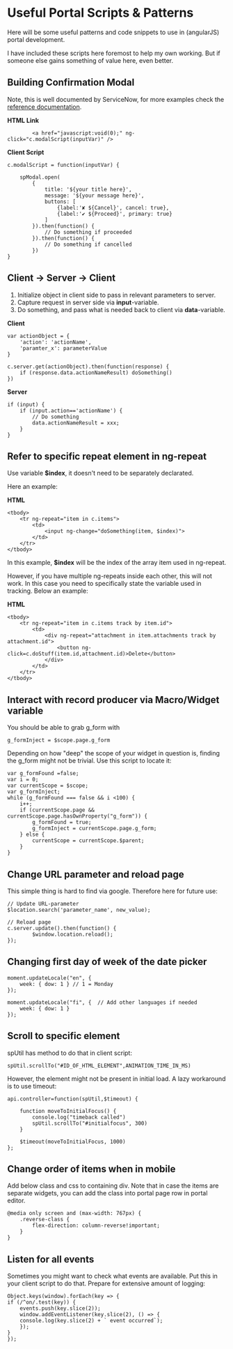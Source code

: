 # Useful Portal Scripts & Patterns

Here will be some useful patterns and code snippets to use in (angularJS) portal development.

I have included these scripts here foremost to help my own working. But if someone else gains something of value here, even better.

## Building Confirmation Modal
Note, this is well documented by ServiceNow, for more examples check the [reference documentation](https://developer.servicenow.com/dev.do#!/reference/api/sandiego/client/SPModal-API?navFilter=spmodal).

**HTML Link**

            <a href="javascript:void(0);" ng-click="c.modalScript(inputVar)" />

**Client Script**

    c.modalScript = function(inputVar) {

		spModal.open(
			{
				title: '${your title here}',
				message: '${your message here}',
				buttons: [
					{label:'✘ ${Cancel}', cancel: true},
					{label:'✔ ${Proceed}', primary: true}
				]
			}).then(function() {
                // Do something if proceeded
			}).then(function() {
                // Do something if cancelled
            })
	}

## Client -> Server -> Client

1. Initialize object in client side to pass in relevant parameters to server.
2. Capture request in server side via **input**-variable.
3. Do something, and pass what is needed back to client via **data**-variable.

**Client**

    var actionObject = {
        'action': 'actionName',
        'paramter_x': parameterValue
    }

    c.server.get(actionObject).then(function(response) {
        if (response.data.actionNameResult) doSomething()
    })

**Server**

    if (input) { 
		if (input.action=='actionName') {
			// Do something
            data.actionNameResult = xxx;
		}
	} 


## Refer to specific repeat element in ng-repeat

Use variable **$index**, it doesn't need to be separately declarated.

Here an example:

**HTML**
    
    <tbody>
        <tr ng-repeat="item in c.items">
            <td>
                <input ng-change="doSomething(item, $index)">
            </td>
        </tr>
    </tbody>

In this example, **$index** will be the index of the array item used in ng-repeat. 

However, if you have multiple ng-repeats inside each other, this will not work. In this case you need to specifically state the variable used in tracking. Below an example:

**HTML**
    
    <tbody>
        <tr ng-repeat="item in c.items track by item.id">
            <td>
                <div ng-repeat="attachment in item.attachments track by attachment.id">
                    <button ng-click=c.doStuff(item.id,attachment.id)>Delete</button>
                </div>
            </td>
        </tr>
    </tbody>

## Interact with record producer via Macro/Widget variable

You should be able to grab g_form with 
    
    g_formInject = $scope.page.g_form

Depending on how "deep" the scope of your widget in question is, finding the g_form might not be trivial. Use this script to locate it:
 
	var g_formFound =false;
	var i = 0;
	var currentScope = $scope;
	var g_formInject;
	while (g_formFound === false && i <100) {
		i++;
		if (currentScope.page && currentScope.page.hasOwnProperty("g_form")) {
			g_formFound = true;
			g_formInject = currentScope.page.g_form;
		} else {
			currentScope = currentScope.$parent;
		}
	}
	
## Change URL parameter and reload page

This simple thing is hard to find via google. Therefore here for future use:

    // Update URL-parameter
    $location.search('parameter_name', new_value);

    // Reload page
    c.server.update().then(function() {
            $window.location.reload();
    });


## Changing first day of week of the date picker

    moment.updateLocale("en", { 
        week: { dow: 1 } // 1 = Monday
    });
   
    moment.updateLocale("fi", {  // Add other languages if needed
        week: { dow: 1 } 
    }); 

## Scroll to specific element

spUtil has method to do that in client script:

    spUtil.scrollTo("#ID_OF_HTML_ELEMENT",ANIMATION_TIME_IN_MS)

However, the element might not be present in initial load. A lazy workaround is to use timeout:

    api.controller=function(spUtil,$timeout) {
	
        function moveToInitialFocus() {
            console.log("timeback called")		
            spUtil.scrollTo("#initialfocus", 300)
        }
	
		$timeout(moveToInitialFocus, 1000)
    };

## Change order of items when in mobile

Add below class and css to containing div. Note that in case the items are separate widgets, you can add the class into portal page row in portal editor.

    @media only screen and (max-width: 767px) {  
        .reverse-class {    
            flex-direction: column-reverse!important;
        }
    }


## Listen for all events

Sometimes you might want to check what events are available. Put this in your client script to do that. Prepare for extensive amount of logging:

    Object.keys(window).forEach(key => { 
    if (/^on/.test(key)) { 
        events.push(key.slice(2)); 
        window.addEventListener(key.slice(2), () => { 
        console.log(key.slice(2) + ` event occurred`); 
        }); 
    } 
    }); 
    

